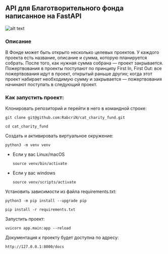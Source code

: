 ## API для Благотворительного фонда написанное на FastAPI

![alt text](https://pictures.s3.yandex.net/resources/sprint2_picture1_1672399951.png)

### Описание
В Фонде может быть открыто несколько целевых проектов. У каждого проекта есть название, описание и сумма, которую планируется собрать. После того, как нужная сумма собрана — проект закрывается.
Пожертвования в проекты поступают по принципу First In, First Out: все пожертвования идут в проект, открытый раньше других; когда этот проект набирает необходимую сумму и закрывается — пожертвования начинают поступать в следующий проект.

### Как запустить проект:

Клонировать репозиторий и перейти в него в командной строке:

```
git clone git@github.com:RabcriN/cat_charity_fund.git
```

```
cd cat_charity_fund
```

Cоздать и активировать виртуальное окружение:

```
python3 -m venv venv
```

* Если у вас Linux/macOS

    ```
    source venv/bin/activate
    ```

* Если у вас windows

    ```
    source venv/scripts/activate
    ```

Установить зависимости из файла requirements.txt:

```
python3 -m pip install --upgrade pip
```

```
pip install -r requirements.txt
```

Запустить проект:

```
uvicorn app.main:app --reload
```
Документация к проекту будет доступна по адресу:
```
http://127.0.0.1:8000/docs
```
